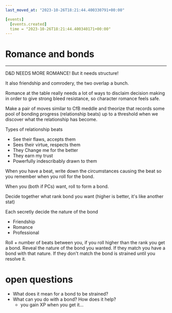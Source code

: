 ```yaml
---
last_moved_at: "2023-10-26T18:21:44.400330791+00:00"

[events]
  [events.created]
  time = "2023-10-26T18:21:44.400340171+00:00"
---
```

# Romance and bonds
---

D&D NEEDS MORE ROMANCE! But it needs structure!

It also friendship and comrodery, the two overlap a bunch.

Romance at the table really needs a lot of ways to disclaim decision
making in order to give strong bleed resistance, so character romance
feels safe.

Make a pair of moves similar to CfB meddle and theorize that records
some pool of bonding progress (relationship beats) up to a threshold
when we discover what the relationship has become.

Types of relationship beats

* See their flaws, accepts them
* Sees their virtue, respects them
* They Change me for the better
* They earn my trust
* Powerfully indescribably drawn to them

When you have a beat, write down the circumstances causing the beat so
you remember when you roll for the bond.

When you (both if PCs) want, roll to form a bond.

Decide together what rank bond you want (higher is better, it's like
another stat)

Each secretly decide the nature of the bond

* Friendship
* Romance
* Professional

Roll + number of beats between you, if you roll higher than the rank
you get a bond. Reveal the nature of the bond you wanted. If they
match you have a bond with that nature. If they don't match the bond
is strained until you resolve it.

# open questions

* What does it mean for a bond to be strained?
* What can you do with a bond? How does it help?
  - you gain XP when you get it...



